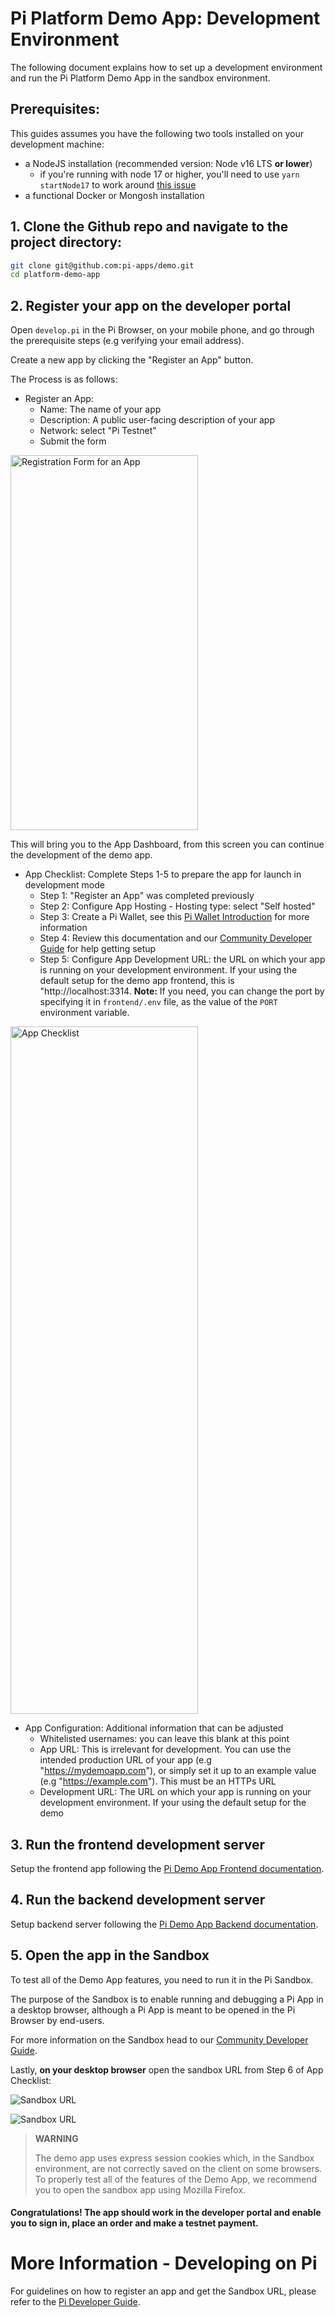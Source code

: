 # Pi Platform Demo App: Development Environment

The following document explains how to set up a development environment and run the Pi Platform Demo App in the
sandbox environment.

## Prerequisites:

This guides assumes you have the following two tools installed on your development machine:

- a NodeJS installation (recommended version: Node v16 LTS **or lower**)
  - if you're running with node 17 or higher, you'll need to use `yarn startNode17` to work around [this issue](https://github.com/facebook/create-react-app/issues/11562)
- a functional Docker or Mongosh installation


## 1. Clone the Github repo and navigate to the project directory:

```sh
git clone git@github.com:pi-apps/demo.git
cd platform-demo-app
```


## 2. Register your app on the developer portal

Open `develop.pi` in the Pi Browser, on your mobile phone, and go through the prerequisite steps
(e.g verifying your email address).

Create a new app by clicking the "Register an App" button.

The Process is as follows:

- Register an App:
  - Name: The name of your app
  - Description: A public user-facing description of your app
  - Network: select "Pi Testnet"
  - Submit the form

<img title="Register An App" alt="Registration Form for an App" src="./img/register_app.PNG" style="width:300px;height:600px;" />

<br/>

This will bring you to the App Dashboard, from this screen you can continue the development of the demo app. 
 
- App Checklist: Complete Steps 1-5 to prepare the app for launch in development mode
  - Step 1: "Register an App" was completed previously
  - Step 2: Configure App Hosting - Hosting type: select "Self hosted"
  - Step 3: Create a Pi Wallet, see this [Pi Wallet Introduction](https://pi-apps.github.io/community-developer-guide/docs/importantTopics/paymentFlow/piWallet/) for more information
  - Step 4: Review this documentation and our [Community Developer Guide](https://pi-apps.github.io/community-developer-guide/) for help getting setup
  - Step 5: Configure App Development URL: the URL on which your app is running on your development environment. If your using the default
    setup for the demo app frontend, this is "http://localhost:3314. **Note:** If you need, you can change the port by specifying it in
    `frontend/.env` file, as the value of the `PORT` environment variable.
 
 <img title="Developer Portal App Checklist" alt="App Checklist" src="./img/app_checklist.png" style="width:300px;height:1100px;" />
 
 <br/>
 
- App Configuration: Additional information that can be adjusted
  - Whitelisted usernames: you can leave this blank at this point
  - App URL: This is irrelevant for development. You can use the intended production URL of your app (e.g "https://mydemoapp.com"),
    or simply set it up to an example value (e.g "https://example.com"). This must be an HTTPs URL
  - Development URL: The URL on which your app is running on your development environment. If your using the default
    setup for the demo 

## 3. Run the frontend development server

Setup the frontend app following the [Pi Demo App Frontend documentation](../frontend/README.md).


## 4. Run the backend development server

Setup backend server following the [Pi Demo App Backend documentation](../backend/README.md).

## 5. Open the app in the Sandbox

To test all of the Demo App features, you need to run it in the Pi Sandbox.

The purpose of the Sandbox is to enable running and debugging a Pi App in a desktop browser, although a Pi App
is meant to be opened in the Pi Browser by end-users.

For more information on the Sandbox head to our [Community Developer Guide](https://pi-apps.github.io/community-developer-guide/docs/gettingStarted/piAppPlatform/piAppPlatformSDK/#the-sandbox-flag).

Lastly, **on your desktop browser** open the sandbox URL from Step 6 of App Checklist:

![Sandbox URL](./img/sandbox_url.png)

![Sandbox URL](./img/sandbox_firefox.png)

> **WARNING**
>
> The demo app uses express session cookies which, in the Sandbox environment, are not correctly saved on the client on some browsers.
> To properly test all of the features of the Demo App, we recommend you to open the sandbox app using Mozilla Firefox.

#### Congratulations! The app should work in the developer portal and enable you to sign in, place an order and make a testnet payment.

# More Information - Developing on Pi
For guidelines on how to register an app and get the Sandbox URL, please refer to the
[Pi Developer Guide](https://pi-apps.github.io/community-developer-guide/).
